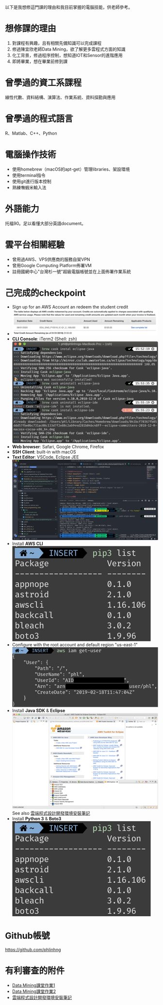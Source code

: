 以下是我想修這門課的理由和我目前掌握的電腦技能，供老師參考。

# 想修課的理由
1. 對課程有興趣，且有相關先備知識可以完成課程
2. 修過陳宜欣老師Data Mining，欲了解更多雲程式方面的知識
3. 化工背景，修過程序控制，想知道IOT和Sensor的進階應用
4. 即將畢業，想在畢業前修到課

# 曾學過的資工系課程
線性代數、資料結構、演算法、作業系統、資料探勘與應用

# 曾學過的程式語言
R、Matlab、C++、Python

# 電腦操作技術
* 使用homebrew（macOS的apt-get）管理libraries、架設環境
* 使用terminal指令
* 使用git進行版本控制
* 熟練嘸蝦米輸入法

# 外語能力
托福90。足以看懂大部分英語document。

# 雲平台相關經驗
* 曾用過AWS、VPS供應商的服務自架VPN
* 曾用Google Computing Platform佈署VM
* 註冊國網中心"台灣杉一號"超級電腦帳號並在上面佈署作業系統

# 己完成的checkpoint
* Sign up for an AWS Account an redeem the student credit    
* ![credit](./img/credit.png)
* **CLI Console**: iTerm2 (Shell: zsh)    
![cli console](./img/cli-console.png)
* **Web browser**: Safari, Google Chrome, Firefox    
* **SSH Client**: built-in with macOS
* **Text Editor**: VSCode, Eclipse JEE    
![text editor](./img/text-editor.png)
* Install **AWS CLI**    
![pip3](./img/awscli_boto3.png)    
* Configure with the root account and default region "us-east-1"    
![username](./img/username.png)
* Install **Java SDK** & **Eclipse**    
![eclipse](./img/aws_eclipse.png)    
See also [雲端程式設計開發環境安裝筆記](https://github.com/phlinhng/cloud_programming_note/blob/master/README.md)
* Install **Python 3** & **Boto3**    
![pip3](./img/awscli_boto3.png)

# Github帳號
https://github.com/phlinhng

# 有利審查的附件
+ [Data Mining課堂作業1](https://github.com/phlinhng/dm_2018_hw_1)
+ [Data Mining課堂作業2](https://www.kaggle.com/phlinhng/dm-hw2-103032027)
+ [雲端程式設計開發環境安裝筆記](https://github.com/phlinhng/cloud_programming_note/blob/master/README.md)


